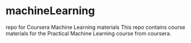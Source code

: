 # machineLearning
repo for Coursera Machine Learning materials
This repo contains course materials for the Practical Machine Learning course from coursera.
